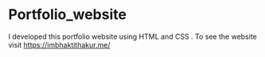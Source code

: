 # Portfolio_website
I developed this portfolio website using HTML and CSS . To see the website visit https://imbhaktithakur.me/
